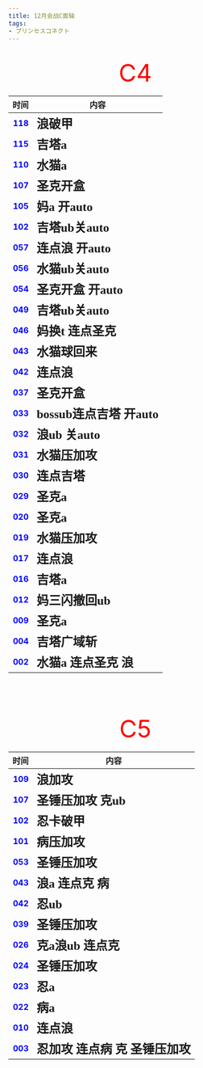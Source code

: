 ```yaml
---
title: 12月会战C面轴
tags:
- プリンセスコネクト
---
```


<br/>
<div align="center">
<font color=red size="25"> C4 </font>
</div>

|                                时间 | 内容                                                   |
|----------------------------------:|------------------------------------------------------|
| **<font color=blue> 118 </font>** | **<font face="黑体" size=5> 浪破甲 </font>**              |
| **<font color=blue> 115 </font>** | **<font face="黑体" size=5> 吉塔a </font>**              |
| **<font color=blue> 110 </font>** | **<font face="黑体" size=5> 水猫a </font>**              |
| **<font color=blue> 107 </font>** | **<font face="黑体" size=5> 圣克开盒 </font>**             |
| **<font color=blue> 105 </font>** | **<font face="黑体" size=5> 妈a 开auto </font>**         |
| **<font color=blue> 102 </font>** | **<font face="黑体" size=5> 吉塔ub关auto </font>**        |
| **<font color=blue> 057 </font>** | **<font face="黑体" size=5> 连点浪 开auto </font>**        |
| **<font color=blue> 056 </font>** | **<font face="黑体" size=5> 水猫ub关auto </font>**        |
| **<font color=blue> 054 </font>** | **<font face="黑体" size=5> 圣克开盒 开auto </font>**       |
| **<font color=blue> 049 </font>** | **<font face="黑体" size=5> 吉塔ub关auto </font>**        |
| **<font color=blue> 046 </font>** | **<font face="黑体" size=5> 妈换t 连点圣克 </font>**         |
| **<font color=blue> 043 </font>** | **<font face="黑体" size=5> 水猫球回来 </font>**            |
| **<font color=blue> 042 </font>** | **<font face="黑体" size=5> 连点浪 </font>**              |
| **<font color=blue> 037 </font>** | **<font face="黑体" size=5> 圣克开盒 </font>**             |
| **<font color=blue> 033 </font>** | **<font face="黑体" size=5> bossub连点吉塔 开auto </font>** |
| **<font color=blue> 032 </font>** | **<font face="黑体" size=5> 浪ub 关auto </font>**        |
| **<font color=blue> 031 </font>** | **<font face="黑体" size=5> 水猫压加攻 </font>**            |
| **<font color=blue> 030 </font>** | **<font face="黑体" size=5> 连点吉塔 </font>**             |
| **<font color=blue> 029 </font>** | **<font face="黑体" size=5> 圣克a </font>**              |
| **<font color=blue> 020 </font>** | **<font face="黑体" size=5> 圣克a </font>**              |
| **<font color=blue> 019 </font>** | **<font face="黑体" size=5> 水猫压加攻 </font>**            |
| **<font color=blue> 017 </font>** | **<font face="黑体" size=5> 连点浪 </font>**              |
| **<font color=blue> 016 </font>** | **<font face="黑体" size=5> 吉塔a </font>**              |
| **<font color=blue> 012 </font>** | **<font face="黑体" size=5> 妈三闪撤回ub </font>**          |
| **<font color=blue> 009 </font>** | **<font face="黑体" size=5> 圣克a </font>**              |
| **<font color=blue> 004 </font>** | **<font face="黑体" size=5> 吉塔广域斩 </font>**            |
| **<font color=blue> 002 </font>** | **<font face="黑体" size=5> 水猫a 连点圣克 浪 </font>**       |

<br/><br/><br/>

<div align="center">
<font color=red size="10"> C5 </font>
</div>

|                                时间 | 内容                                                  |
|----------------------------------:|-----------------------------------------------------|
| **<font color=blue> 109 </font>** | **<font face="黑体" size=5> 浪加攻 </font>**             |
| **<font color=blue> 107 </font>** | **<font face="黑体" size=5> 圣锤压加攻 克ub </font>**       |
| **<font color=blue> 102 </font>** | **<font face="黑体" size=5> 忍卡破甲 </font>**            |
| **<font color=blue> 101 </font>** | **<font face="黑体" size=5> 病压加攻 </font>**            |
| **<font color=blue> 053 </font>** | **<font face="黑体" size=5> 圣锤压加攻 </font>**           |
| **<font color=blue> 043 </font>** | **<font face="黑体" size=5> 浪a 连点克 病 </font>**        |
| **<font color=blue> 042 </font>** | **<font face="黑体" size=5> 忍ub </font>**             |
| **<font color=blue> 039 </font>** | **<font face="黑体" size=5> 圣锤压加攻 </font>**           |
| **<font color=blue> 026 </font>** | **<font face="黑体" size=5> 克a浪ub 连点克 </font>**       |
| **<font color=blue> 024 </font>** | **<font face="黑体" size=5> 圣锤压加攻 </font>**           |
| **<font color=blue> 023 </font>** | **<font face="黑体" size=5> 忍a </font>**              |
| **<font color=blue> 022 </font>** | **<font face="黑体" size=5> 病a </font>**              |
| **<font color=blue> 010 </font>** | **<font face="黑体" size=5> 连点浪 </font>**             |
| **<font color=blue> 003 </font>** | **<font face="黑体" size=5> 忍加攻 连点病 克 圣锤压加攻 </font>** |